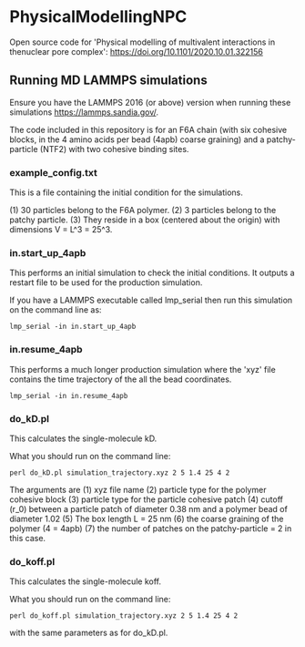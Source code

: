 # PhysicalModellingNPC
Open source code for 'Physical modelling of multivalent interactions in thenuclear pore complex':  https://doi.org/10.1101/2020.10.01.322156

## Running MD LAMMPS simulations

Ensure you have the LAMMPS 2016 (or above) version when running these simulations https://lammps.sandia.gov/.

The code included in this repository is for an F6A chain (with six cohesive blocks, in the 4 amino acids per bead (4apb) coarse graining) and a patchy-particle (NTF2) with two cohesive binding sites. 

### example_config.txt

This is a file containing the initial condition for the simulations.

(1) 30 particles belong to the F6A polymer.
(2) 3 particles belong to the patchy particle.
(3) They reside in a box (centered about the origin) with dimensions V = L^3 = 25^3.

### in.start_up_4apb

This performs an initial simulation to check the initial conditions. It outputs a restart file to be used for the production simulation.

If you have a LAMMPS executable called lmp_serial then run this simulation on the command line as:

```
lmp_serial -in in.start_up_4apb
```

### in.resume_4apb

This performs a much longer production simulation where the 'xyz' file contains the time trajectory of the all the bead coordinates.

```
lmp_serial -in in.resume_4apb
```

### do_kD.pl

This calculates the single-molecule kD.

What you should run on the command line:

```
perl do_kD.pl simulation_trajectory.xyz 2 5 1.4 25 4 2
```

The arguments are (1) xyz file name (2) particle type for the polymer cohesive block (3) particle type for the particle cohesive patch (4) cutoff (r_0) between a particle patch of diameter 0.38 nm and a polymer bead of diameter 1.02 (5) The box length L = 25 nm (6) the coarse graining of the polymer (4 = 4apb) (7) the number of patches on the patchy-particle = 2 in this case.

### do_koff.pl

This calculates the single-molecule koff.


What you should run on the command line:

```
perl do_koff.pl simulation_trajectory.xyz 2 5 1.4 25 4 2
```
with the same parameters as for do_kD.pl.

